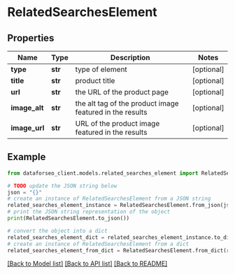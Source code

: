 # RelatedSearchesElement


## Properties

Name | Type | Description | Notes
------------ | ------------- | ------------- | -------------
**type** | **str** | type of element | [optional] 
**title** | **str** | product title | [optional] 
**url** | **str** | the URL of the product page | [optional] 
**image_alt** | **str** | the alt tag of the product image featured in the results | [optional] 
**image_url** | **str** | URL of the product image featured in the results | [optional] 

## Example

```python
from dataforseo_client.models.related_searches_element import RelatedSearchesElement

# TODO update the JSON string below
json = "{}"
# create an instance of RelatedSearchesElement from a JSON string
related_searches_element_instance = RelatedSearchesElement.from_json(json)
# print the JSON string representation of the object
print(RelatedSearchesElement.to_json())

# convert the object into a dict
related_searches_element_dict = related_searches_element_instance.to_dict()
# create an instance of RelatedSearchesElement from a dict
related_searches_element_from_dict = RelatedSearchesElement.from_dict(related_searches_element_dict)
```
[[Back to Model list]](../README.md#documentation-for-models) [[Back to API list]](../README.md#documentation-for-api-endpoints) [[Back to README]](../README.md)


